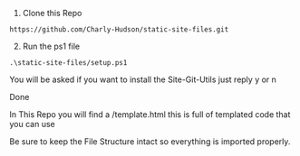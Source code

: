 1. Clone this Repo
```
https://github.com/Charly-Hudson/static-site-files.git
```
2. Run the ps1 file
```
.\static-site-files/setup.ps1
```
You will be asked if you want to install the Site-Git-Utils just reply y or n 

Done

In This Repo you will find a /template.html this is full of templated code that you can use

Be sure to keep the File Structure intact so everything is imported properly.

